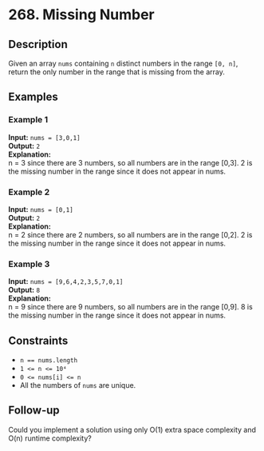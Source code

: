 # 268. Missing Number

## Description
Given an array `nums` containing `n` distinct numbers in the range `[0, n]`, return the only number in the range that is missing from the array.

## Examples

### Example 1
**Input:** `nums = [3,0,1]`  
**Output:** `2`  
**Explanation:**  
n = 3 since there are 3 numbers, so all numbers are in the range [0,3]. 2 is the missing number in the range since it does not appear in nums.

### Example 2
**Input:** `nums = [0,1]`  
**Output:** `2`  
**Explanation:**  
n = 2 since there are 2 numbers, so all numbers are in the range [0,2]. 2 is the missing number in the range since it does not appear in nums.

### Example 3
**Input:** `nums = [9,6,4,2,3,5,7,0,1]`  
**Output:** `8`  
**Explanation:**  
n = 9 since there are 9 numbers, so all numbers are in the range [0,9]. 8 is the missing number in the range since it does not appear in nums.

## Constraints
- `n == nums.length`
- `1 <= n <= 10⁴`
- `0 <= nums[i] <= n`
- All the numbers of `nums` are unique.

## Follow-up
Could you implement a solution using only O(1) extra space complexity and O(n) runtime complexity?